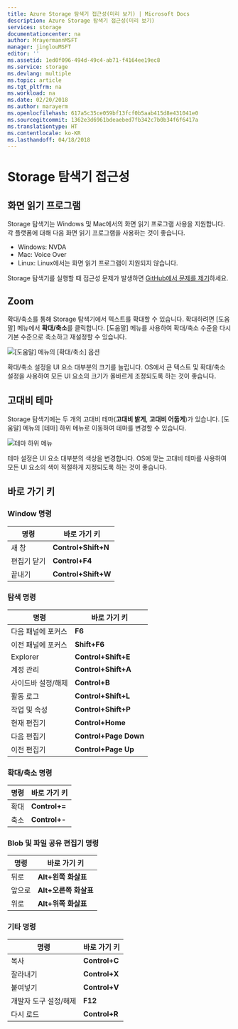 ```yaml
---
title: Azure Storage 탐색기 접근성(미리 보기) | Microsoft Docs
description: Azure Storage 탐색기 접근성(미리 보기)
services: storage
documentationcenter: na
author: MrayermannMSFT
manager: jinglouMSFT
editor: ''
ms.assetid: 1ed0f096-494d-49c4-ab71-f4164ee19ec8
ms.service: storage
ms.devlang: multiple
ms.topic: article
ms.tgt_pltfrm: na
ms.workload: na
ms.date: 02/20/2018
ms.author: marayerm
ms.openlocfilehash: 617a5c35ce059bf13fcf0b5aab415d8e431041e0
ms.sourcegitcommit: 1362e3d6961bdeaebed7fb342c7b0b34f6f6417a
ms.translationtype: HT
ms.contentlocale: ko-KR
ms.lasthandoff: 04/18/2018
---
```

# <a name="storage-explorer-accessibility"></a>Storage 탐색기 접근성
## <a name="screen-readers"></a>화면 읽기 프로그램
Storage 탐색기는 Windows 및 Mac에서의 화면 읽기 프로그램 사용을 지원합니다. 각 플랫폼에 대해 다음 화면 읽기 프로그램을 사용하는 것이 좋습니다.
* Windows: NVDA
* Mac: Voice Over
* Linux: Linux에서는 화면 읽기 프로그램이 지원되지 않습니다.

Storage 탐색기를 실행할 때 접근성 문제가 발생하면 [GitHub에서 문제를 제기](https://github.com/Microsoft/AzureStorageExplorer/issues)하세요.

## <a name="zoom"></a>Zoom
확대/축소를 통해 Storage 탐색기에서 텍스트를 확대할 수 있습니다. 확대하려면 [도움말] 메뉴에서 **확대/축소**를 클릭합니다. [도움말] 메뉴를 사용하여 확대/축소 수준을 다시 기본 수준으로 축소하고 재설정할 수 있습니다.

![[도움말] 메뉴의 [확대/축소] 옵션][0]

확대/축소 설정을 UI 요소 대부분의 크기를 늘립니다. OS에서 큰 텍스트 및 확대/축소 설정을 사용하여 모든 UI 요소의 크기가 올바르게 조정되도록 하는 것이 좋습니다.

## <a name="high-contrast-theming"></a>고대비 테마
Storage 탐색기에는 두 개의 고대비 테마(**고대비 밝게**, **고대비 어둡게**)가 있습니다. [도움말] 메뉴의 [테마] 하위 메뉴로 이동하여 테마를 변경할 수 있습니다.

![테마 하위 메뉴][1]

테마 설정은 UI 요소 대부분의 색상을 변경합니다. OS에 맞는 고대비 테마를 사용하여 모든 UI 요소의 색이 적절하게 지정되도록 하는 것이 좋습니다.

## <a name="shortcut-keys"></a>바로 가기 키
### <a name="window-commands"></a>Window 명령
|명령|바로 가기 키|
|--------------|------------------------|
|새 창|**Control+Shift+N**|
|편집기 닫기|**Control+F4**|
|끝내기|**Control+Shift+W**|

### <a name="navigation-commands"></a>탐색 명령
|명령|바로 가기 키|
|--------------|------------------------|
|다음 패널에 포커스|**F6**|
|이전 패널에 포커스|**Shift+F6**|
|Explorer|**Control+Shift+E**|
|계정 관리|**Control+Shift+A**|
|사이드바 설정/해제|**Control+B**|
|활동 로그|**Control+Shift+L**|
|작업 및 속성|**Control+Shift+P**|
|현재 편집기|**Control+Home**|
|다음 편집기|**Control+Page Down**|
|이전 편집기|**Control+Page Up**|

### <a name="zoom-commands"></a>확대/축소 명령
|명령|바로 가기 키|
|--------------|------------------------|
|확대|**Control+=**|
|축소|**Control+-**|

### <a name="blob-and-file-share-editor-commands"></a>Blob 및 파일 공유 편집기 명령
|명령|바로 가기 키|
|--------------|------------------------|
|뒤로|**Alt+왼쪽 화살표**|
|앞으로|**Alt+오른쪽 화살표**|
|위로|**Alt+위쪽 화살표**|

### <a name="other-commands"></a>기타 명령
|명령|바로 가기 키|
|--------------|------------------------|
|복사|**Control+C**|
|잘라내기|**Control+X**|
|붙여넣기|**Control+V**|
|개발자 도구 설정/해제|**F12**|
|다시 로드|**Control+R**|

[0]: ./media/vs-azure-tools-storage-explorer-accessibility/Zoom.png
[1]: ./media/vs-azure-tools-storage-explorer-accessibility/HighContrast.png
